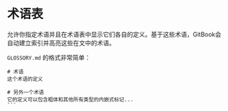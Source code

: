 # 术语表

允许你指定术语并且在术语表中显示它们各自的定义。基于这些术语，GitBook会自动建立索引并高亮这些在文中的术语。

`GLOSSORY.md` 的格式非常简单：

````
# 术语
这个术语的定义

# 另外一个术语
它的定义可以包含粗体和其他所有类型的内嵌式标记...
```
